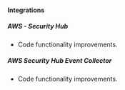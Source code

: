 
#### Integrations

##### AWS - Security Hub

- Code functionality improvements.

##### AWS Security Hub Event Collector

- Code functionality improvements.

